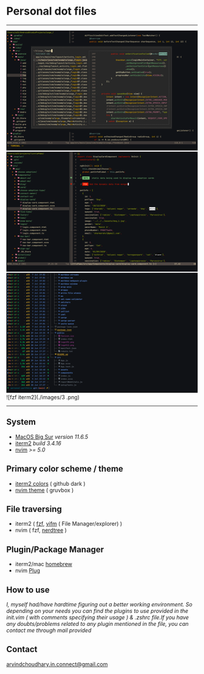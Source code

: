 # Personal dot files
---

![fzf nvim](./images/1.png)
![nvim](./images/2.png)
![fzf iterm2](./images/4.png)
![fzf iterm2](./images/3 .png)



---
## System 
- [MacOS Big Sur](https://apps.apple.com/us/app/macos-big-sur/id1526878132?mt=12)   _version 11.6.5_
- [iterm2](https://iterm2.com/)  _build 3.4.16_
- [nvim](https://neovim.io/) _>= 5.0_

## Primary color scheme / theme 

- [iterm2 colors](https://iterm2colorschemes.com/) ( github dark )
- [nvim theme](https://github.com/morhetz/gruvbox) ( gruvbox )

## File traversing 
- iterm2 ( [fzf](https://github.com/junegunn/fzf), [vifm](https://vifm.info/) ( File Manager/explorer) )
- nvim ( fzf, [nerdtree](https://github.com/preservim/nerdtree) )

## Plugin/Package Manager
- iterm2/mac [homebrew](https://brew.sh/)
- nvim [Plug](https://github.com/junegunn/vim-plug)
 
## How to use 
_I, myself had/have hardtime figuring out a better working environment. So depending on your needs you can find the plugins to use provided in the init.vim ( with comments specifying their usage ) & .zshrc file.If you have any doubts/problems related to any plugin mentioned in the file, you can contact me through mail provided_

## Contact 
 arvindchoudhary.in.connect@gmail.com
